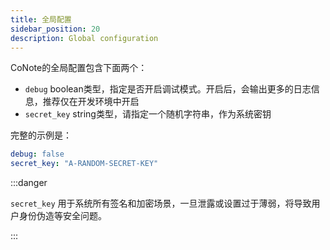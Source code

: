 ```yaml
---
title: 全局配置
sidebar_position: 20
description: Global configuration
---
```


CoNote的全局配置包含下面两个：

- `debug` boolean类型，指定是否开启调试模式。开启后，会输出更多的日志信息，推荐仅在开发环境中开启
- `secret_key` string类型，请指定一个随机字符串，作为系统密钥

完整的示例是：

```yaml
debug: false
secret_key: "A-RANDOM-SECRET-KEY"
```

:::danger

`secret_key` 用于系统所有签名和加密场景，一旦泄露或设置过于薄弱，将导致用户身份伪造等安全问题。

:::


